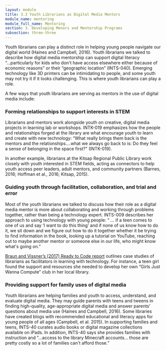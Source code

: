 ```yaml
---
layout: module
title: 3.3 Youth Librarians as Digital Media Mentors
module_name: mentoring
module_full_name: Mentoring
section: 3. Developing Menors and Mentorship Programs
subsection: three-three
---
```


Youth librarians can play a distinct role in helping young people navigate our digital world (Haines and Campbell, 2016). Youth librarians we talked to describe how digital media mentorship can support digital literacy “...particularly for kids who don't have access elsewhere either because of economic reasons” or their “geographic location” (INTS-040). Emerging technology like 3D printers can be intimidating to people, and some youth may not try it if it looks challenging. This is where youth librarians can play a role. 

A few ways that youth librarians are serving as mentors in the use of digital media include: 

### Forming relationships to support interests in STEM 

Librarians and mentors work alongside youth on creative, digital media projects in learning lab or workshops. INTK-019 emphasizes how the people and relationships forged at the library are what encourage youth to learn and create with new technology: “What really brings them back is the mentors and the relationships….what we always go back to is: Do they feel a sense of belonging in the space first?" (INTK-019). 

In another example, librarians at the Kitsap Regional Public Library work closely with youth interested in STEM fields, acting as connectors to help youth access peer leaders, adult mentors, and community partners (Barnes, 2016; Hoffman et al., 2016; Kitsap, 2015). 

### Guiding youth through facilitation, collaboration, and trial and error 

Most of the youth librarians we talked to discuss how their role as a digital media mentor is more about collaborating and working through problems together, rather than being a technology expert. INTS-009 describes her approach to using technology with young people: “ ... if a teen comes to one of us and say ‘I want to do this thing’ and if none of us know how to do it, we sit down and we figure out how to do it together whether it be trying to find information in the book, looking up a tutorial on YouTube, reaching out to maybe another mentor or someone else in our life, who might know what's going on.” 

<a href="http://www.ala.org/advocacy/sites/ala.org.advocacy/files/content/pp/Ready_To_Code_Report_FINAL.pdf">Braun and Vissner’s (2017) Ready to Code report</a> outlines case studies of librarians as facilitators in learning with technology. For instance, a teen girl found the support and resources she needed to develop her own “Girls Just Wanna Compute” club in her local library. 

### Providing support for family uses of digital media 

Youth librarians are helping families and youth to access, understand, and evaluate digital media. They may guide parents with teens and tweens in finding high-quality, age-appropriate digital media and answer parents’ questions about media use (Haines and Campbell, 2016). Some libraries have created blogs with recommended educational and literacy apps for young people of all ages (Campbell, et al. 2015). In supporting families and teens, INTS-40 curates audio books or digital magazine collections available on iPads. In addition, INTS-40 says she provides families with instruction and "...access to the library Minecraft accounts... those are pretty costly so a lot of families can't afford those.” 
